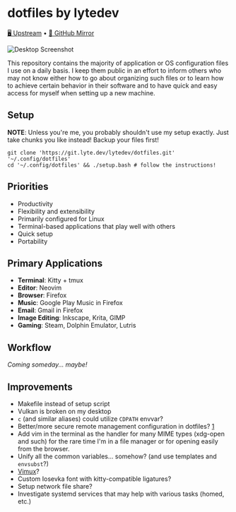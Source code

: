 # dotfiles by lytedev

[🖥️ Upstream][upstream] • [🐙 GitHub Mirror][github]

![Desktop Screenshot][desktop-screenshot]

This repository contains the majority of application or OS configuration files
I use on a daily basis. I keep them public in an effort to inform others who may
not know either how to go about organizing such files or to learn how to achieve
certain behavior in their software and to have quick and easy access for myself
when setting up a new machine.

## Setup

**NOTE**: Unless you're me, you probably shouldn't use my setup exactly. Just
take chunks you like instead! Backup your files first!

```
git clone 'https://git.lyte.dev/lytedev/dotfiles.git' '~/.config/dotfiles'
cd '~/.config/dotfiles' && ./setup.bash # follow the instructions!
```

## Priorities

+ Productivity
+ Flexibility and extensibility
+ Primarily configured for Linux
+ Terminal-based applications that play well with others
+ Quick setup
+ Portability

## Primary Applications

+ **Terminal**: Kitty + tmux
+ **Editor**: Neovim
+ **Browser**: Firefox
+ **Music**: Google Play Music in Firefox
+ **Email**: Gmail in Firefox
+ **Image Editing**: Inkscape, Krita, GIMP
+ **Gaming**: Steam, Dolphin Emulator, Lutris

## Workflow

*Coming someday... maybe!*

## Improvements

+ Makefile instead of setup script
+ Vulkan is broken on my desktop
+ `c` (and similar aliases) could utilize `CDPATH` envvar?
+ Better/more secure remote management configuration in dotfiles? [1][1]
+ Add vim in the terminal as the handler for many MIME types (xdg-open and such)
		for the rare time I'm in a file manager or for opening easily from
		the browser.
+ Unify all the common variables... somehow? (and use templates and `envsubst`?)
+ [Vimux](https://github.com/benmills/vimux)?
+ Custom Iosevka font with kitty-compatible ligatures?
+ Setup network file share?
+ Investigate systemd services that may help with various tasks (homed, etc.)


[upstream]: https://git.faceless.lytedev.io/lytedev/dotfiles
[github]: https://github.com/lytedev/dotfiles
[desktop-screenshot]: https://lyte.dev/unix/desktop-screenshot.png
[1]: https://smallstep.com/blog/ssh-tricks-and-tips/
